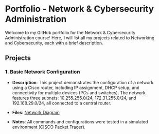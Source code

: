 # Portfolio - Network & Cybersecurity Administration

Welcome to my GitHub portfolio for the Network & Cybersecurity Administration course! Here, I will list all my projects related to Networking and Cybersecurity, each with a brief description.

## Projects

### 1. Basic Network Configuration
- **Description**: This project demonstrates the configuration of a network using a Cisco router, including IP assignment, DHCP setup, and connectivity for multiple devices (PCs and switches). The network features three subnets: 10.255.255.0/24, 172.31.255.0/24, and 192.168.29.0/24, all connected to a central router.
- **Files**: [Network Diagram](topology.webp)

- **Notes**: All commands and configurations were tested in a simulated environment (CISCO Packet Tracer).

